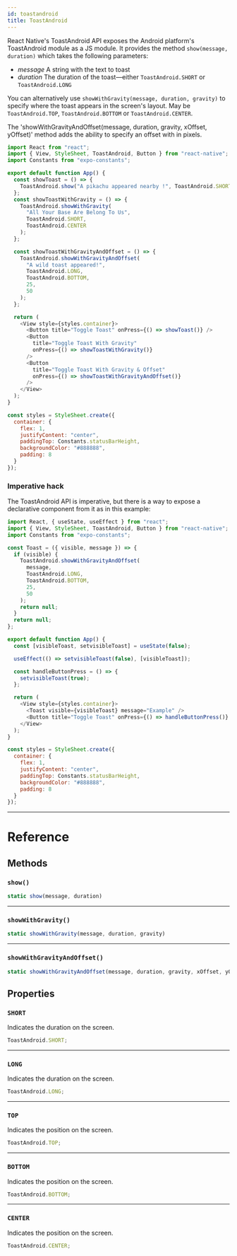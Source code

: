 ```yaml
---
id: toastandroid
title: ToastAndroid
---
```


React Native's ToastAndroid API exposes the Android platform's ToastAndroid module as a JS module. It provides the method `show(message, duration)` which takes the following parameters:

- _message_ A string with the text to toast
- _duration_ The duration of the toast—either `ToastAndroid.SHORT` or `ToastAndroid.LONG`

You can alternatively use `showWithGravity(message, duration, gravity)` to specify where the toast appears in the screen's layout. May be `ToastAndroid.TOP`, `ToastAndroid.BOTTOM` or `ToastAndroid.CENTER`.

The 'showWithGravityAndOffset(message, duration, gravity, xOffset, yOffset)' method adds the ability to specify an offset with in pixels.

```js
import React from "react";
import { View, StyleSheet, ToastAndroid, Button } from "react-native";
import Constants from "expo-constants";

export default function App() {
  const showToast = () => {
    ToastAndroid.show("A pikachu appeared nearby !", ToastAndroid.SHORT);
  };
  const showToastWithGravity = () => {
    ToastAndroid.showWithGravity(
      "All Your Base Are Belong To Us",
      ToastAndroid.SHORT,
      ToastAndroid.CENTER
    );
  };

  const showToastWithGravityAndOffset = () => {
    ToastAndroid.showWithGravityAndOffset(
      "A wild toast appeared!",
      ToastAndroid.LONG,
      ToastAndroid.BOTTOM,
      25,
      50
    );
  };

  return (
    <View style={styles.container}>
      <Button title="Toggle Toast" onPress={() => showToast()} />
      <Button
        title="Toggle Toast With Gravity"
        onPress={() => showToastWithGravity()}
      />
      <Button
        title="Toggle Toast With Gravity & Offset"
        onPress={() => showToastWithGravityAndOffset()}
      />
    </View>
  );
}

const styles = StyleSheet.create({
  container: {
    flex: 1,
    justifyContent: "center",
    paddingTop: Constants.statusBarHeight,
    backgroundColor: "#888888",
    padding: 8
  }
});
```

### Imperative hack

The ToastAndroid API is imperative, but there is a way to expose a declarative component from it as in this example:

```js
import React, { useState, useEffect } from "react";
import { View, StyleSheet, ToastAndroid, Button } from "react-native";
import Constants from "expo-constants";

const Toast = ({ visible, message }) => {
  if (visible) {
    ToastAndroid.showWithGravityAndOffset(
      message,
      ToastAndroid.LONG,
      ToastAndroid.BOTTOM,
      25,
      50
    );
    return null;
  }
  return null;
};

export default function App() {
  const [visibleToast, setvisibleToast] = useState(false);

  useEffect(() => setvisibleToast(false), [visibleToast]);

  const handleButtonPress = () => {
    setvisibleToast(true);
  };

  return (
    <View style={styles.container}>
      <Toast visible={visibleToast} message="Example" />
      <Button title="Toggle Toast" onPress={() => handleButtonPress()} />
    </View>
  );
}

const styles = StyleSheet.create({
  container: {
    flex: 1,
    justifyContent: "center",
    paddingTop: Constants.statusBarHeight,
    backgroundColor: "#888888",
    padding: 8
  }
});
```

---

# Reference

## Methods

### `show()`

```js
static show(message, duration)
```

---

### `showWithGravity()`

```js
static showWithGravity(message, duration, gravity)
```

---

### `showWithGravityAndOffset()`

```js
static showWithGravityAndOffset(message, duration, gravity, xOffset, yOffset)
```

## Properties

### `SHORT`

Indicates the duration on the screen.

```js
ToastAndroid.SHORT;
```

---

### `LONG`

Indicates the duration on the screen.

```js
ToastAndroid.LONG;
```

---

### `TOP`

Indicates the position on the screen.

```js
ToastAndroid.TOP;
```

---

### `BOTTOM`

Indicates the position on the screen.

```js
ToastAndroid.BOTTOM;
```

---

### `CENTER`

Indicates the position on the screen.

```js
ToastAndroid.CENTER;
```
